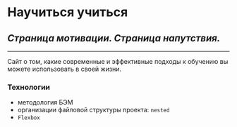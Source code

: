 # **Научиться учиться**
## _Страница мотивации. Страница напутствия._
_________________________________________________________________________________________________________
Сайт о том, какие современные и эффективные подходы к обучению вы можете использовать в своей жизни.

### Технологии

- методология БЭМ
- организации файловой структуры проекта: `nested`
- `Flexbox`
